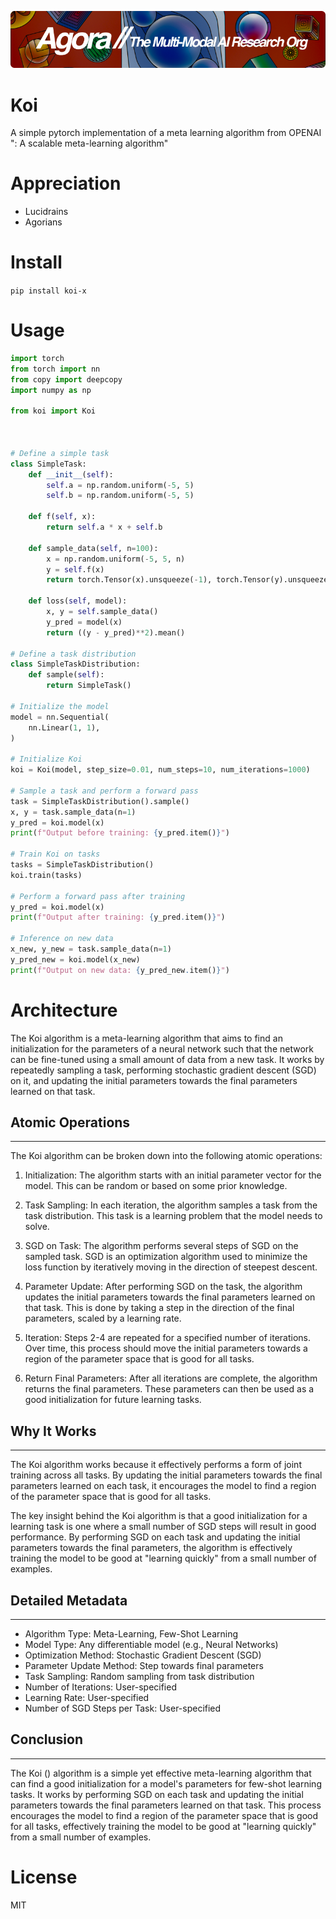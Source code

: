 [![Multi-Modality](agorabanner.png)](https://discord.gg/qUtxnK2NMf)

# Koi
A simple pytorch implementation of a meta learning algorithm from OPENAI ": A scalable meta-learning algorithm"



# Appreciation
* Lucidrains
* Agorians



# Install
`pip install koi-x`

# Usage
```python
import torch
from torch import nn
from copy import deepcopy
import numpy as np

from koi import Koi



# Define a simple task
class SimpleTask:
    def __init__(self):
        self.a = np.random.uniform(-5, 5)
        self.b = np.random.uniform(-5, 5)

    def f(self, x):
        return self.a * x + self.b

    def sample_data(self, n=100):
        x = np.random.uniform(-5, 5, n)
        y = self.f(x)
        return torch.Tensor(x).unsqueeze(-1), torch.Tensor(y).unsqueeze(-1)

    def loss(self, model):
        x, y = self.sample_data()
        y_pred = model(x)
        return ((y - y_pred)**2).mean()

# Define a task distribution
class SimpleTaskDistribution:
    def sample(self):
        return SimpleTask()

# Initialize the model
model = nn.Sequential(
    nn.Linear(1, 1),
)

# Initialize Koi
koi = Koi(model, step_size=0.01, num_steps=10, num_iterations=1000)

# Sample a task and perform a forward pass
task = SimpleTaskDistribution().sample()
x, y = task.sample_data(n=1)
y_pred = koi.model(x)
print(f"Output before training: {y_pred.item()}")

# Train Koi on tasks
tasks = SimpleTaskDistribution()
koi.train(tasks)

# Perform a forward pass after training
y_pred = koi.model(x)
print(f"Output after training: {y_pred.item()}")

# Inference on new data
x_new, y_new = task.sample_data(n=1)
y_pred_new = koi.model(x_new)
print(f"Output on new data: {y_pred_new.item()}")

```

# Architecture

The Koi algorithm is a meta-learning algorithm that aims to find an initialization for the parameters of a neural network such that the network can be fine-tuned using a small amount of data from a new task. It works by repeatedly sampling a task, performing stochastic gradient descent (SGD) on it, and updating the initial parameters towards the final parameters learned on that task.

## Atomic Operations
-----------------

The Koi algorithm can be broken down into the following atomic operations:

1.  Initialization: The algorithm starts with an initial parameter vector for the model. This can be random or based on some prior knowledge.

2.  Task Sampling: In each iteration, the algorithm samples a task from the task distribution. This task is a learning problem that the model needs to solve.

3.  SGD on Task: The algorithm performs several steps of SGD on the sampled task. SGD is an optimization algorithm used to minimize the loss function by iteratively moving in the direction of steepest descent.

4.  Parameter Update: After performing SGD on the task, the algorithm updates the initial parameters towards the final parameters learned on that task. This is done by taking a step in the direction of the final parameters, scaled by a learning rate.

5.  Iteration: Steps 2-4 are repeated for a specified number of iterations. Over time, this process should move the initial parameters towards a region of the parameter space that is good for all tasks.

6.  Return Final Parameters: After all iterations are complete, the algorithm returns the final parameters. These parameters can then be used as a good initialization for future learning tasks.

## Why It Works
------------

The Koi algorithm works because it effectively performs a form of joint training across all tasks. By updating the initial parameters towards the final parameters learned on each task, it encourages the model to find a region of the parameter space that is good for all tasks.

The key insight behind the Koi algorithm is that a good initialization for a learning task is one where a small number of SGD steps will result in good performance. By performing SGD on each task and updating the initial parameters towards the final parameters, the algorithm is effectively training the model to be good at "learning quickly" from a small number of examples.

## Detailed Metadata
-----------------

-   Algorithm Type: Meta-Learning, Few-Shot Learning
-   Model Type: Any differentiable model (e.g., Neural Networks)
-   Optimization Method: Stochastic Gradient Descent (SGD)
-   Parameter Update Method: Step towards final parameters
-   Task Sampling: Random sampling from task distribution
-   Number of Iterations: User-specified
-   Learning Rate: User-specified
-   Number of SGD Steps per Task: User-specified

## Conclusion
----------

The Koi () algorithm is a simple yet effective meta-learning algorithm that can find a good initialization for a model's parameters for few-shot learning tasks. It works by performing SGD on each task and updating the initial parameters towards the final parameters learned on that task. This process encourages the model to find a region of the parameter space that is good for all tasks, effectively training the model to be good at "learning quickly" from a small number of examples.

# License
MIT

